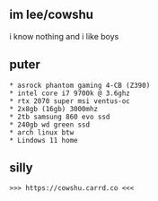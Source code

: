 ## im lee/cowshu

i know nothing and i like boys

## puter 
~~~~
* asrock phantom gaming 4-CB (Z390)
* intel core i7 9700k @ 3.6ghz
* rtx 2070 super msi ventus-oc
* 2x8gb (16gb) 3000mhz
* 2tb samsung 860 evo ssd
* 240gb wd green ssd
* arch linux btw
* Lindows 11 home

~~~~

## silly
~~~~
>>> https://cowshu.carrd.co <<<
~~~~
